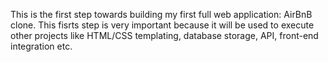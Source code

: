 This is the first step towards building my first full web application: AirBnB clone. This fisrts step is very important because it will be used to execute other projects like HTML/CSS templating, database storage, API, front-end integration etc.
